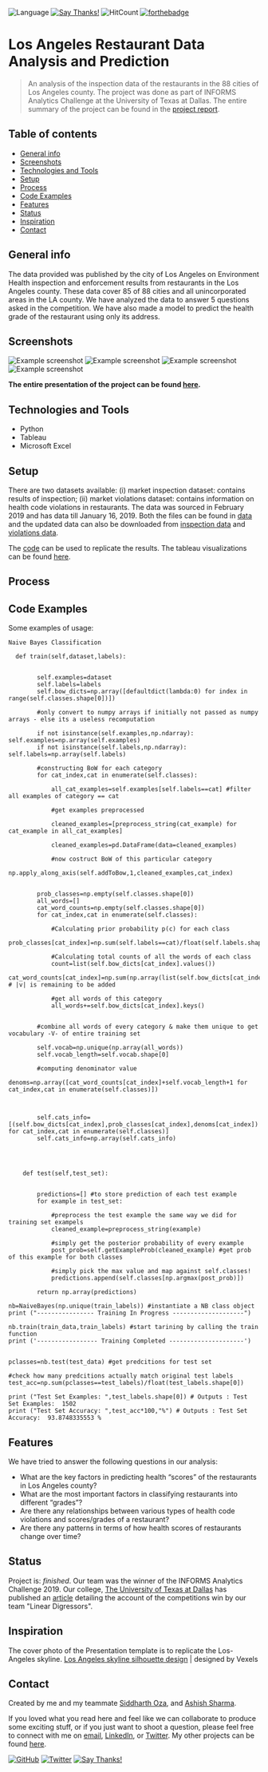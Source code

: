 ![Language](https://img.shields.io/github/languages/top/harshbg/Los-Angeles-Restaurant-Data-Analysis-and-Prediction.svg)
[![Say Thanks!](https://img.shields.io/badge/Say-Thanks!-yellow.svg)](http://bit.ly/2M0s0Vu)
![HitCount](http://hits.dwyl.io/harshbg/Los-Angeles-Restaurant-Data-Analysis-and-Prediction.svg)
[![forthebadge](https://forthebadge.com/images/badges/made-with-python.svg)](https://forthebadge.com)

# Los Angeles Restaurant Data Analysis and Prediction
> An analysis of the inspection data of the restaurants in the 88 cities of Los Angeles county.
The project was done as part of INFORMS Analytics Challenge at the University of Texas at Dallas. The entire summary of the project can be found in the [project report]().

## Table of contents
* [General info](#general-info)
* [Screenshots](#screenshots)
* [Technologies and Tools](#technologies-and-tools)
* [Setup](#setup)
* [Process](#process)
* [Code Examples](#code-examples)
* [Features](#features)
* [Status](#status)
* [Inspiration](#inspiration)
* [Contact](#contact)

## General info
The data provided was published by the city of Los Angeles on Environment Health inspection and enforcement results from restaurants in the Los Angeles county. These data cover 85 of 88 cities and all
unincorporated areas in the LA county. We have analyzed the data to answer 5 questions asked in the competition. We have also made a model to predict the health grade of the restaurant using only its address.

## Screenshots
![Example screenshot](./img/Capture1.PNG)
![Example screenshot](./img/Capture2.PNG)
![Example screenshot](./img/Capture3.PNG)
![Example screenshot](./img/Capture4.PNG)

**The entire presentation of the project can be found [here]().**

## Technologies and Tools
* Python
* Tableau 
* Microsoft Excel

## Setup

There are two datasets available: 
(i) market inspection dataset: contains results of inspection;
(ii) market violations dataset: contains information on health code violations in restaurants.
The data was sourced in February 2019 and has data till January 16, 2019. Both the files can be found in [data](https://github.com/harshbg/Los-Angeles-Restaurant-Data-Analysis-and-Prediction/tree/master/Input) and the updated data can also be downloaded from 
[inspection data](https://data.lacounty.gov/Health/LOS-ANGELES-COUNTY-RESTAURANT-AND-MARKET-INSPECTIO/6ni6-h5kp) and [violations data](https://data.lacounty.gov/Health/LOS-ANGELES-COUNTY-RESTAURANT-AND-MARKET-VIOLATION/8jyd-4pv9).

The [code](https://github.com/harshbg/Los-Angeles-Restaurant-Data-Analysis-and-Prediction/blob/master/Code/Naive%20Bayes%20Classification.ipynb) can be used to replicate the results. 
The tableau visualizations can be found [here](https://github.com/harshbg/Los-Angeles-Restaurant-Data-Analysis-and-Prediction/tree/master/Code).

## Process

## Code Examples
Some examples of usage:

````
Naive Bayes Classification

  def train(self,dataset,labels):
        
  
        self.examples=dataset
        self.labels=labels
        self.bow_dicts=np.array([defaultdict(lambda:0) for index in range(self.classes.shape[0])])
        
        #only convert to numpy arrays if initially not passed as numpy arrays - else its a useless recomputation
        
        if not isinstance(self.examples,np.ndarray): self.examples=np.array(self.examples)
        if not isinstance(self.labels,np.ndarray): self.labels=np.array(self.labels)
            
        #constructing BoW for each category
        for cat_index,cat in enumerate(self.classes):
          
            all_cat_examples=self.examples[self.labels==cat] #filter all examples of category == cat
            
            #get examples preprocessed
            
            cleaned_examples=[preprocess_string(cat_example) for cat_example in all_cat_examples]
            
            cleaned_examples=pd.DataFrame(data=cleaned_examples)
            
            #now costruct BoW of this particular category
            np.apply_along_axis(self.addToBow,1,cleaned_examples,cat_index)
            
                      
        prob_classes=np.empty(self.classes.shape[0])
        all_words=[]
        cat_word_counts=np.empty(self.classes.shape[0])
        for cat_index,cat in enumerate(self.classes):
           
            #Calculating prior probability p(c) for each class
            prob_classes[cat_index]=np.sum(self.labels==cat)/float(self.labels.shape[0]) 
            
            #Calculating total counts of all the words of each class 
            count=list(self.bow_dicts[cat_index].values())
            cat_word_counts[cat_index]=np.sum(np.array(list(self.bow_dicts[cat_index].values())))+1 # |v| is remaining to be added
            
            #get all words of this category                                
            all_words+=self.bow_dicts[cat_index].keys()
                                                     
        
        #combine all words of every category & make them unique to get vocabulary -V- of entire training set
        
        self.vocab=np.unique(np.array(all_words))
        self.vocab_length=self.vocab.shape[0]
                                  
        #computing denominator value                                      
        denoms=np.array([cat_word_counts[cat_index]+self.vocab_length+1 for cat_index,cat in enumerate(self.classes)])                                                                          
      

        
        self.cats_info=[(self.bow_dicts[cat_index],prob_classes[cat_index],denoms[cat_index]) for cat_index,cat in enumerate(self.classes)]                               
        self.cats_info=np.array(self.cats_info)                                 
                                              
                                              

   
    def test(self,test_set):
      

        predictions=[] #to store prediction of each test example
        for example in test_set: 
                                              
            #preprocess the test example the same way we did for training set exampels                                  
            cleaned_example=preprocess_string(example) 
             
            #simply get the posterior probability of every example                                  
            post_prob=self.getExampleProb(cleaned_example) #get prob of this example for both classes
            
            #simply pick the max value and map against self.classes!
            predictions.append(self.classes[np.argmax(post_prob)])
                
        return np.array(predictions)

````

````
nb=NaiveBayes(np.unique(train_labels)) #instantiate a NB class object
print ("---------------- Training In Progress --------------------")
 
nb.train(train_data,train_labels) #start tarining by calling the train function
print ('----------------- Training Completed ---------------------')


pclasses=nb.test(test_data) #get predcitions for test set

#check how many predcitions actually match original test labels
test_acc=np.sum(pclasses==test_labels)/float(test_labels.shape[0]) 

print ("Test Set Examples: ",test_labels.shape[0]) # Outputs : Test Set Examples:  1502
print ("Test Set Accuracy: ",test_acc*100,"%") # Outputs : Test Set Accuracy:  93.8748335553 %

````


## Features
We have tried to answer the following questions in our analysis:

* What are the key factors in predicting health “scores” of the restaurants in Los Angeles county?
* What are the most important factors in classifying restaurants into different “grades”?
* Are there any relationships between various types of health code violations and scores/grades of a restaurant?
* Are there any patterns in terms of how health scores of restaurants change over time?

## Status
Project is: _finished_. Our team was the winner of the INFORMS Analytics Challenge 2019. Our college, [The University of Texas at Dallas](https://www.utdallas.edu/) has published an [article](http://bit.ly/2Wpq792) detailing the account of the competitions win by our team "Linear Digressors". 

## Inspiration
The cover photo of the Presentation template is to replicate the Los-Angeles skyline. 
[Los Angeles skyline silhouette design](https://www.vexels.com/vectors/preview/79018/los-angeles-skyline-silhouette-design) | designed by Vexels

## Contact
Created by me and my teammate [Siddharth Oza](https://github.com/siddharthoza), and [Ashish Sharma](https://github.com/ashish1993utd).

If you loved what you read here and feel like we can collaborate to produce some exciting stuff, or if you
just want to shoot a question, please feel free to connect with me on <a href="hello@gupta-harsh.com" target="_blank">email</a>, 
<a href="http://bit.ly/2uOIUeo" target="_blank">LinkedIn</a>, or 
<a href="http://bit.ly/2CZv1i5" target="_blank">Twitter</a>. 
My other projects can be found [here](http://bit.ly/2UlyFgC).

[![GitHub](https://img.shields.io/github/followers/harshbg.svg?style=social)](http://bit.ly/2HYQaL1)
[![Twitter](https://img.shields.io/twitter/follow/harshbg.svg?style=social)](http://bit.ly/2VHxROX)
[![Say Thanks!](https://img.shields.io/badge/Say-Thanks!-yellow.svg)](http://bit.ly/2M0s0Vu)